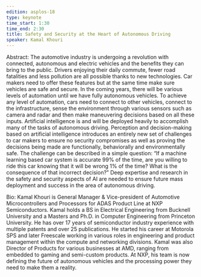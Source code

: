 ```yaml
---
edition: asplos-18
type: keynote
time_start: 1:30
time_end: 2:30
title: Safety and Security at the Heart of Autonomous Driving
speaker: Kamal Khouri
---
```

Abstract: The automotive industry is undergoing a revolution with connected, autonomous and electric vehicles and the benefits they can bring to the public. Drivers enjoying their daily commute, fewer road fatalities and less pollution are all possible thanks to new technologies. Car makers need to offer these features but at the same time make sure vehicles are safe and secure. In the coming years, there will be various levels of automation until we have fully autonomous vehicles. To achieve any level of automation, cars need to connect to other vehicles, connect to the infrastructure, sense the environment through various sensors such as camera and radar and then make maneuvering decisions based on all these inputs. Artificial intelligence is and will be deployed heavily to accomplish many of the tasks of autonomous driving. Perception and decision-making based on artificial intelligence introduces an entirely new set of challenges to car makers to ensure no security compromises as well as proving the decisions being made are functionally, behaviorally and environmentally safe. The challenge can be described in a simple question: “If a machine learning based car system is accurate 99% of the time, are you willing to ride this car knowing that it will be wrong 1% of the time? What is the consequence of that incorrect decision?” Deep expertise and research in the safety and security aspects of AI are needed to ensure future mass deployment and success in the area of autonomous driving.

Bio: Kamal Khouri is General Manager & Vice-president of Automotive Microcontrollers and Processors for ADAS Product Line at NXP Semiconductors. Kamal holds a BS in Electrical Engineering from Bucknell University and a Masters and Ph.D. in Computer Engineering from Princeton University. He has over 17 years of semiconductor industry experience with multiple patents and over 25 publications. He started his career at Motorola SPS and later Freescale working in various roles in engineering and product management within the compute and networking divisions. Kamal was also Director of Products for various businesses at AMD, ranging from embedded to gaming and semi-custom products. At NXP, his team is now defining the future of autonomous vehicles and the processing power they need to make them a reality.
